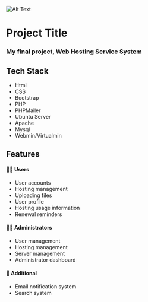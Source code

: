 ![Alt Text](https://github.com/somkid-s5/web-hosting/blob/main/demo.gif)


# Project Title

### My final project, Web Hosting Service System


## Tech Stack

* Html
* CSS
* Bootstrap
* PHP
* PHPMailer
* Ubuntu Server
* Apache
* Mysql
* Webmin/Virtualmin



## Features
#### 🙍‍♂️ Users

- User accounts 
- Hosting management
- Uploading files
- User profile
- Hosting usage information
- Renewal reminders

#### 🧑‍💻 Administrators
- User management
- Hosting management
- Server management
- Administrator dashboard

#### 📨 Additional
- Email notification system
- Search system



